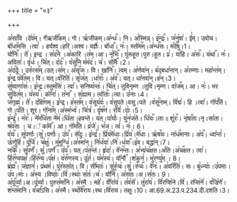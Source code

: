 +++
title = "०३"

+++


  
अ꣡सा꣢꣯वि ।दे꣣व꣢म्। गे꣡ऋजी꣢꣯कम्। गो। ऋ꣣जीकम्।अ꣡न्धः꣢꣯। नि। अ꣣स्मिन्न्। इ꣡न्द्रः꣢꣯। ज꣣नु꣡षा꣢। ई꣣म्। उवोच। बो꣡धा꣢꣯मसि ।त्वा꣣ । हर्यश्व।हरि।अश्व। यज्ञैः꣢। बो꣡धा꣢꣯। नः꣣। स्तो꣡म꣢꣯म्।अ꣡न्ध꣢꣯सः। म꣡दे꣢꣯षु।1।  
यो꣡निः꣢꣯। ते꣣। इन्द्र । स꣡द꣢꣯ने ।अ꣣कारि ।त꣢म्।आ। नृ꣡भिः꣢꣯। पु꣣रूहूत।पुरु।हूत। प्र꣢। या꣢हि। अ꣡सः꣢꣯। य꣡था꣢꣯। नः꣣।अविता꣢। वृ꣣धः꣢। चि꣣त्। द꣡दः꣢꣯। व꣡सू꣢꣯नि म꣣म꣡द꣢। च꣣। सो꣡मैः꣢꣯।2।  
अ꣡द꣢꣯र्दुः। उरु꣡त्स꣢꣯म्।उत्।स꣣म्। अ꣡सृ꣢꣯जः। वि। खा꣡नि꣢꣯। त्वम्। अ꣣र्णवा꣢न्। ब꣣द्बधा꣣नान्। अ꣢रम्णाः। महा꣡न्त꣢म्। इ꣣न्द्र प꣡र्व꣢꣯तम्। वि। यत्।व꣡रिति꣢। सृ꣣ज꣢त् ।धा꣡राः꣢꣯। अ꣡व꣢꣯। यत्। धा꣣नवा꣢न्।ह꣣न्।3।  
सु꣣ष्वाणा꣡सः꣢। इ꣣न्द्र।स्तुम꣡सि꣢। त्वा꣣। सनिष्य꣡न्तः꣢। चि꣣त्। तुविनृम्ण ।तुवि।नृम्ण। वा꣡ज꣢꣯म्। आ। नः꣣। भर सुवित꣢म्। य꣡स्य꣢꣯। को꣣ना꣢। त꣡ना꣢꣯ । स꣣ह्याम। त्वो꣡ताः꣢꣯।त्वा। उ꣣नाः।4।  
ज꣣गृह्म꣢। ते꣣। द꣡क्षि꣢꣯णम्। इ꣣न्द्र। ह꣡स्त꣢꣯म्। व꣣सूय꣡वः꣢। व꣣सुपते।वसू।पते ।व꣡सू꣢꣯नाम्। वि꣣द्म꣢। हि ।त्वा꣣। गो꣡प꣢꣯तिं।गो।प꣣तिं। शूर। गो꣡ना꣢꣯म्।अ꣣स्म꣡भ्यं꣢। चि꣣त्रं꣢। वृ꣡ष꣢꣯णं। र꣣यिं꣢।दाः꣣।5।  
इ꣡न्द्रं꣢꣯। न꣡रः꣢꣯। ने꣣म꣡धि꣢ता ने꣣म꣢।धि꣣ता।हवन्ते। य꣢त्।पा꣡र्याः꣢। यु꣣न꣡ज꣢ते। धि꣡यः꣢꣯।ताः॥ शू꣡रः꣢꣯। नृ꣡षा꣢꣯ता।नृ।सा꣣ता। श्र꣡व꣢꣯सः । च।꣣ का꣡मे꣢꣯। आ। गो꣡म꣢꣯ति। व्र꣣जे꣢। भ꣣ज। त्वं꣢। नः꣣। 6।  
व꣡यः꣢꣯। सु꣣पर्णाः।सु꣣।पर्णाः꣢। उ꣡प꣢꣯। से꣣दुः। इ꣡न्द्रं꣢꣯। प्रि꣣य꣡मे꣢धाः।प्रि꣣य꣢।मे꣣धाः। ऋ꣡ष꣢꣯यः। ना꣡ध꣢꣯मानाः। अ꣡प꣢꣯। ध्वा꣣न्तं꣢।ऊ꣣र्णुहि꣢। पू꣣र्धि꣢। च꣡क्षुः꣢। मु꣣मुग्धि꣢।अ꣣स्मा꣢न्। नि꣣ध꣡या꣢।नि꣣।ध꣡या꣢꣯।इ꣣व। बद्धा꣢न्।7।  
ना꣡के꣢꣯। सु꣣पर्णं꣢। सु꣣।पर्णं꣢। उ꣡प꣢꣯। यत्।प꣡त꣢꣯न्तं। हृ꣣दा꣢। वे꣡न꣢꣯न्तः। अ꣣भ्य꣡च꣢क्षत।अ꣣ति।अ꣡च꣢꣯क्षत। त्वा꣣। हि꣡र꣢꣯ण्यपक्षं꣣।हि꣡र꣢꣯ण्य।प꣣क्षं। व꣡रु꣢꣯णस्य। दू꣣तं꣢। य꣣म꣡स्य꣢। यो꣡नौ꣢꣯ ।श꣣कुनं꣢। भु꣣रण्यु꣢म् । 8।  
ब्र꣡ह्म꣢꣯। ज꣣ज्ञानं꣢। प्र꣢थमं꣢। पु꣣र꣡स्ता꣢त्। वि। सी꣣मतः꣢। सु꣣रु꣡चः꣢।सु꣣।रु꣡चः꣢꣯। वे꣣नः꣢। अ꣣वरि꣡ति꣢। सः। बु꣣ध्न्याः꣡।उ꣣पमाः।उ꣣प।माः꣢। अ꣣स्य ।विष्ठाः꣢।वि꣣।स्थाः꣢ स꣣तः꣢।च꣣। यो꣡निं꣢꣯। अ꣡स꣢꣯तः।अ।स꣣तः। 9।  
अ꣡पू꣢꣯र्व्या।अ।पू꣣र्व्या। पुरुत꣡मा꣢नि। अ꣣स्मै । महे꣢। वी꣣रा꣡य꣢। त꣣व꣡से꣢। तु꣣रा꣡य꣢। वि꣣रप्शि꣡ने।वि꣣। रप्सि꣡ने꣢। व꣣ज्रि꣡णे꣣। श꣡न्त꣢꣯मानि। व꣡चां꣢꣯ऽसि। अ꣣स्मै। स्थ꣡वि꣢꣯राय।स्थ।वि꣣राय। तक्षुः।10।
आ.69.अ.23.प.234.दी.दशति।3।  
